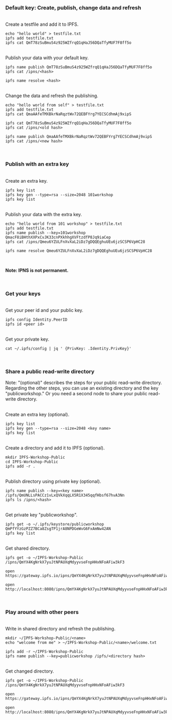 ### Default key: Create, publish, change data and refresh

<br>
Create a testfile and add it to IPFS.

```
echo "hello world" > testfile.txt
ipfs add testfile.txt
ipfs cat QmT78zSuBmuS4z925WZfrqQ1qHaJ56DQaTfyMUF7F8ff5o
```

<br>
Publish your data with your default key.

```
ipfs name publish QmT78zSuBmuS4z925WZfrqQ1qHaJ56DQaTfyMUF7F8ff5o
ipfs cat /ipns/<hash>

ipfs name resolve <hash>
```

<br>
Change the data and refresh the publishing.

```
echo "hello world from self" > testfile.txt
ipfs add testfile.txt
ipfs cat QmaAAfeTMXBkrNaRqztWv72QEBFYrg7YECSCdhmAj9xipS

ipfs cat QmT78zSuBmuS4z925WZfrqQ1qHaJ56DQaTfyMUF7F8ff5o
ipfs cat /ipns/<old hash>

ipfs name publish QmaAAfeTMXBkrNaRqztWv72QEBFYrg7YECSCdhmAj9xipS
ipfs cat /ipns/<new hash>
```

<br>

### Publish with an extra key

<br>
Create an extra key.

```
ipfs key list
ipfs key gen --type=rsa --size=2048 101workshop
ipfs key list
```

<br>
Publish your data with the extra key.

```
echo "hello world from 101 workshop" > testfile.txt
ipfs add testfile.txt
ipfs name publish --key=101workshop QmacF8iBHthXXPxCvJK33cnPXkhhgXVFtzdfP8Jq9iaCep
ipfs cat /ipns/Qmeu6YZULFnXvXaL2iDz7gDQQEghuUEu6jzSCSP6VpHC28

ipfs name resolve Qmeu6YZULFnXvXaL2iDz7gDQQEghuUEu6jzSCSP6VpHC28
```

<br>

**Note: IPNS is not permanent.**

<br>

### Get your keys

<br>
Get your peer id and your public key.

```
ipfs config Identity.PeerID
ipfs id <peer id>
```

<br>
Get your private key.

```
cat ~/.ipfs/config | jq ' {PrivKey: .Identity.PrivKey}'
```

<br>

### Share a public read-write directory

Note: "(optional)" describes the steps for your public read-write directory. 
Regarding the other steps, you can use an existing directory and the key "publicworkshop." 
Or you need a second node to share your public read-write directory.

<br>
Create an extra key (optional).

```
ipfs key list
ipfs key gen --type=rsa --size=2048 <key name>
ipfs key list
```

<br>
Create a directory and add it to IPFS (optional).

```
mkdir IPFS-Workshop-Public
cd IPFS-Workshop-Public
ipfs add -r .
```

<br>
Publish directory using private key (optional).

```
ipfs name publish --key=<key name> /ipfs/QmUNLLsPACCz1vLxQVkXqqLX5R1X345qqfHbsf67hvA3Nn
ipfs ls /ipns/<hash>
```

<br>
Get private key "publicworkshop".

```
ipfs get -o ~/.ipfs/keystore/publicworkshop QmPfYYzGzPZZ7BCa8ZsgTP1jrA8NPDGeWvG6FxAmNw42AN 
ipfs key list
```

<br>
Get shared directory.

```
ipfs get -o ~/IPFS-Workshop-Public /ipns/QmYX4KgNrkX7yuJtNPAUXqMdyyvseFnpHHxNFoAFiw3kF3

open https://gateway.ipfs.io/ipns/QmYX4KgNrkX7yuJtNPAUXqMdyyvseFnpHHxNFoAFiw3kF3

open http://localhost:8080/ipns/QmYX4KgNrkX7yuJtNPAUXqMdyyvseFnpHHxNFoAFiw3kF3
```

<br>

### Play around with other peers

<br>
Write in shared directory and refresh the publishing.

```
mkdir ~/IPFS-Workshop-Public/<name>
echo "welcome from me" > ~/IPFS-Workshop-Public/<name>/welcome.txt

ipfs add -r ~/IPFS-Workshop-Public
ipfs name publish --key=publicworkshop /ipfs/<directory hash>
```

<br>
Get changed directory.

```
ipfs get -o ~/IPFS-Workshop-Public /ipns/QmYX4KgNrkX7yuJtNPAUXqMdyyvseFnpHHxNFoAFiw3kF3

open https://gateway.ipfs.io/ipns/QmYX4KgNrkX7yuJtNPAUXqMdyyvseFnpHHxNFoAFiw3kF3

open http://localhost:8080/ipns/QmYX4KgNrkX7yuJtNPAUXqMdyyvseFnpHHxNFoAFiw3kF3
```
